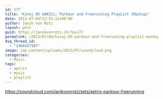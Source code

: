 ```yaml
---
id: 177
title: 'Kinaj 05 &#8211; Parkour and Freerunning PlayList (Mashup)'
date: 2013-07-04T12:55:13+00:00
author: Janik von Rotz
layout: post
guid: https://janikvonrotz.ch/?p=177
permalink: /2013/07/04/kinaj-05-parkour-and-freerunning-playlist-mashup/
dsq_thread_id:
  - "1466437587"
image: /wp-content/uploads/2013/07/soundcloud.png
categories:
  - Music
tags:
  - aptrix
  - music
  - playlist
---
```

https://soundcloud.com/janikvonrotz/sets/aptrix-parkour-freerunning